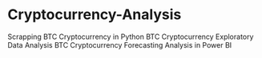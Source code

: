 # Cryptocurrency-Analysis
Scrapping BTC Cryptocurrency in Python
BTC Cryptocurrency Exploratory Data Analysis
BTC Cryptocurrency Forecasting
Analysis in Power BI
